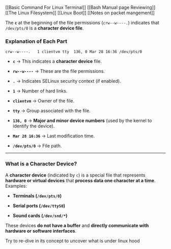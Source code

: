 
[[Basic Command For Linux Terminal]]
[[Bash Manual page Reviewing]]
[[The Linux Filesystem]]
[[Linux Boot]]
[[Notes on packet mangement]]



The **`c`** at the beginning of the file permissions (`crw--w----.`) indicates that `/dev/pts/0` is a **character device file**.
### **Explanation of Each Part**

```
crw--w----.   1 clientvm tty  136, 0 Mar 28 16:36 /dev/pts/0
```

- **`c`** → This indicates a **character device** file.
    
- **`rw--w----`** → These are the file permissions.
    
- **`.`** → Indicates SELinux security context (if enabled).
    
- **`1`** → Number of hard links.
    
- **`clientvm`** → Owner of the file.
    
- **`tty`** → Group associated with the file.
    
- **`136, 0`** → **Major and minor device numbers** (used by the kernel to identify the device).
    
- **`Mar 28 16:36`** → Last modification time.
    
- **`/dev/pts/0`** → File path.
    

---

### **What is a Character Device?**

A **character device** (indicated by `c`) is a special file that represents **hardware or virtual devices** that **process data one character at a time**. Examples:

- **Terminals (`/dev/pts/0`)**
    
- **Serial ports (`/dev/ttyS0`)**
    
- **Sound cards (`/dev/snd/*`)**
    

These devices **do not have a buffer** and **directly communicate with hardware or software interfaces**.

Try to re-dive in its concept to uncover what is under linux hood